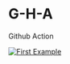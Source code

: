 # G-H-A
Github Action

[![First Example](https://github.com/Collins-Ibe/G-H-A/actions/workflows/first-example.yml/badge.svg)](https://github.com/Collins-Ibe/G-H-A/actions/workflows/first-example.yml)
